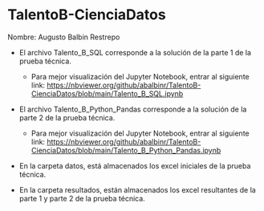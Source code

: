# TalentoB-CienciaDatos
Nombre: Augusto Balbin Restrepo


- El archivo Talento_B_SQL corresponde a la solución de la parte 1 de la prueba técnica.
    - Para mejor visualización del Jupyter Notebook, entrar al siguiente link:
        https://nbviewer.org/github/abalbinr/TalentoB-CienciaDatos/blob/main/Talento_B_SQL.ipynb


- El archivo Talento_B_Python_Pandas corresponde a la solución de la parte 2 de la prueba técnica.
    - Para mejor visualización del Jupyter Notebook, entrar al siguiente link:
        https://nbviewer.org/github/abalbinr/TalentoB-CienciaDatos/blob/main/Talento_B_Python_Pandas.ipynb


- En la carpeta datos, está almacenados los excel iniciales de la prueba técnica.


- En la carpeta resultados, están almacenados los excel resultantes de la parte 1 y parte 2 de la prueba técnica.
